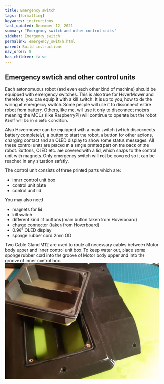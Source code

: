 ```yaml
---
title: Emergency switch
tags: [formatting]
keywords: instructions
last_updated: December 12, 2021
summary: "Emergency switch and other control units"
sidebar: Emergency_switch
permalink: emergency_switch.html
parent: Build instructions
nav_order: 8
has_children: false
---
```

## Emergency swtich and other control units
Each autonomuous robot (and even each other kind of machine) should be equipped with emergency switches. This is also true for HoverMower and therefore, you can equip it with a kill switch. It is up to you, how to do the wiring of emergency switch. Some people will use it to disconnect entire robot from battery. Others, like me, will use it only to disconnect motors meaning the MCUs (like RaspberryPI) will continue to operate but the robot itself will be in a safe condition.

Also Hovermower can be equipped with a main switch (which disconnects battery completely), a button to start the robot, a button for other actions, charging contact and an OLED display to show some status messages. All these control units are placed in a single printed part on the back of the robot. Buttons, OLED etc. are covered with a lid, which snaps to the control unit with magnets. Only emergency switch will not be covered so it can be reached in any situation safetly.

The control unit consists of three printed parts which are:
- inner control unit box
- control unit plate
- control unit lid

You may also need
- magnets for lid
- kill switch
- different kind of buttons (main button taken from Hoverboard)
- charge connector (taken from Hoverboard)
- 0.96" OLED display
- sponge rubber cord 2mm OD

Two Cable Gland M12 are used to route all necessary cables between Motor body upper and inner control unit box. To keep water out, place some sponge rubber cord into the groove of Motor body upper and into the groove of inner control box.
![](/images/kill_switch_inner_box.jpg)
